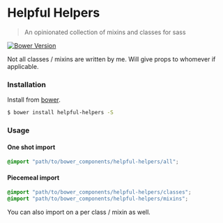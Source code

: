 # Helpful Helpers

> An opinionated collection of mixins and classes for sass

[![Bower Version](http://img.shields.io/bower/v/helpful-helpers.svg)](https://github.com/kuatsure/helpful-helpers)

Not all classes / mixins are written by me. Will give props to whomever if applicable.

### Installation

Install from [bower](http://bower.io).

```bash
$ bower install helpful-helpers -S
```

### Usage

#### One shot import

```scss
@import "path/to/bower_components/helpful-helpers/all";
```

#### Piecemeal import

```scss
@import "path/to/bower_components/helpful-helpers/classes";
@import "path/to/bower_components/helpful-helpers/mixins";
```

You can also import on a per class / mixin as well.
